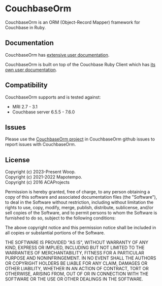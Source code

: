 CouchbaseOrm
============

CouchbaseOrm is an ORM (Object-Record Mapper) framework for Couchbase in Ruby.

Documentation
-------------

CouchbaseOrm has [extensive user documentation](https://mapotempo.github.io/couchbase-orm/).

CouchbaseOrm is built on top of the Couchbase Ruby Client which has
[its own user documentation](https://docs.couchbase.com/ruby-sdk/current/hello-world/overview.html).

Compatibility
-------------

CouchbaseOrm supports and is tested against:

- MRI 2.7 - 3.1
- Couchbase server 6.5.5 - 7.6.0

Issues
------

Please use the [CouchbaseOrm project](https://github.com/Mapotempo/couchbase-orm/issues/)
in CouchbaseOrm github issues to report issues with CouchbaseOrm.

License
-------

Copyright (c) 2023-Present Woop. \
Copyright (c) 2021-2022 Mapotempo. \
Copyright (c) 2016 ACAProjects

Permission is hereby granted, free of charge, to any person obtaining a copy
of this software and associated documentation files (the "Software"), to deal
in the Software without restriction, including without limitation the rights
to use, copy, modify, merge, publish, distribute, sublicense, and/or sell
copies of the Software, and to permit persons to whom the Software is furnished
to do so, subject to the following conditions:

The above copyright notice and this permission notice shall be included in all
copies or substantial portions of the Software.

THE SOFTWARE IS PROVIDED "AS IS", WITHOUT WARRANTY OF ANY KIND, EXPRESS OR
IMPLIED, INCLUDING BUT NOT LIMITED TO THE WARRANTIES OF MERCHANTABILITY,
FITNESS FOR A PARTICULAR PURPOSE AND NONINFRINGEMENT. IN NO EVENT SHALL THE
AUTHORS OR COPYRIGHT HOLDERS BE LIABLE FOR ANY CLAIM, DAMAGES OR OTHER
LIABILITY, WHETHER IN AN ACTION OF CONTRACT, TORT OR OTHERWISE, ARISING FROM,
OUT OF OR IN CONNECTION WITH THE SOFTWARE OR THE USE OR OTHER DEALINGS IN
THE SOFTWARE.
